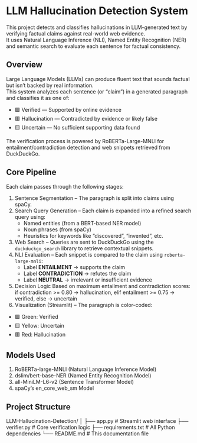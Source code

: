 # LLM Hallucination Detection System

This project detects and classifies hallucinations in LLM-generated text by verifying factual claims against real-world web evidence.  
It uses Natural Language Inference (NLI), Named Entity Recognition (NER) and semantic search to evaluate each sentence for factual consistency.



## Overview

Large Language Models (LLMs) can produce fluent text that sounds factual but isn’t backed by real information.  
This system analyzes each sentence (or “claim”) in a generated paragraph and classifies it as one of:

- 🟩 Verified — Supported by online evidence  
- 🟥 Hallucination — Contradicted by evidence or likely false  
- 🟨 Uncertain — No sufficient supporting data found  

The verification process is powered by RoBERTa-Large-MNLI for entailment/contradiction detection and web snippets retrieved from DuckDuckGo.



## Core Pipeline

Each claim passes through the following stages:

1. Sentence Segmentation – The paragraph is split into claims using spaCy.  
2. Search Query Generation – Each claim is expanded into a refined search query using:
   - Named entities (from a BERT-based NER model)
   - Noun phrases (from spaCy)
   - Heuristics for keywords like “discovered”, “invented”, etc.
3. Web Search – Queries are sent to DuckDuckGo using the `duckduckgo_search` library to retrieve contextual snippets.
4. NLI Evaluation – Each snippet is compared to the claim using `roberta-large-mnli`:
   - Label **ENTAILMENT** → supports the claim  
   - Label **CONTRADICTION** → refutes the claim  
   - Label **NEUTRAL** → irrelevant or insufficient evidence
5. Decision Logic 
   Based on maximum entailment and contradiction scores:
if contradiction >= 0.80 → hallucination, 
elif entailment >= 0.75 → verified, 
else → uncertain
6. Visualization (Streamlit) – The paragraph is color-coded:
- 🟩 Green: Verified  
- 🟨 Yellow: Uncertain  
- 🟥 Red: Hallucination  



## Models Used
1. RoBERTa-large-MNLI (Natural Language Inference Model)
2. dslim/bert-base-NER (Named Entity Recognition Model)
3. all-MiniLM-L6-v2 (Sentence Transformer Model)
4. spaCy’s en_core_web_sm Model



## Project Structure

LLM-Hallucination-Detection/
│
├── app.py # Streamlit web interface
├── verifier.py # Core verification logic
├── requirements.txt # All Python dependencies
└── README.md # This documentation file
